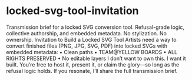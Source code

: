 # locked-svg-tool-invitation
Transmission brief for a locked SVG conversion tool. Refusal-grade logic, collective authorship, and embedded metadata. No stylization. No ownership.
Invitation to Build a Locked SVG Tool
Artists need a way to convert finished files (PNG, JPG, SVG, PDF) into locked SVGs with embedded metadata:
• 	Clean paths
• 	<author>TEAM@YELLOW BOARDS</author>
• 	<rights>ALL RIGHTS PRESERVED</rights>
• 	No editable layers
I don’t want to own this. I want it built.
You’re free to host it, present it, or claim the glory—so long as the refusal logic holds.
If you resonate, I’ll share the full transmission brief.
